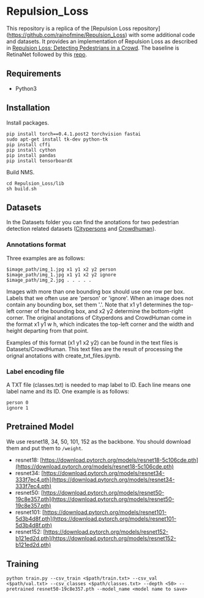 # Repulsion_Loss

This repository is a replica of the [Repulsion Loss repository] (https://github.com/rainofmine/Repulsion_Loss) with some additional code and datasets. It provides an implementation of Repulsion Loss as described in [Repulsion Loss: Detecting Pedestrians in a Crowd](https://arxiv.org/abs/1711.07752). The baseline is RetinaNet followed by this [repo](https://github.com/yhenon/pytorch-retinanet). 

## Requirements

- Python3

## Installation

Install packages.

```
pip install torch==0.4.1.post2 torchvision fastai
sudo apt-get install tk-dev python-tk
pip install cffi
pip install cython
pip install pandas
pip install tensorboardX
```

Build NMS.

```
cd Repulsion_Loss/lib
sh build.sh
```

## Datasets
In the Datasets folder you can find the anotations for two pedestrian detection related datasets ([Citypersons](https://arxiv.org/pdf/1702.05693.pdf) and [Crowdhuman](https://arxiv.org/pdf/1805.00123.pdf)). 

### Annotations format
Three examples are as follows:

```
$image_path/img_1.jpg x1 y1 x2 y2 person
$image_path/img_1.jpg x1 y1 x2 y2 ignore
$image_path/img_2.jpg . . . . .
```

Images with more than one bounding box should use one row per box. Labels that we often use are 'person' or 'ignore'. When an image does not contain any bounding box, set them '.'. 
Note that x1 y1 determines the top-left corner of the bounding box, and x2 y2 determine the bottom-right corner. The original anotations of Cityperdons and CrowdHuman come in the format x1 y1 w h, which indicates the top-left corner and the width and height departing from that point.  

Examples of this format (x1 y1 x2 y2) can be found in the text files is Datasets/CrowdHuman. This text files are the result of processing the orignal anotations with create_txt_files.ipynb.  

### Label encoding file
A TXT file (classes.txt) is needed to map label to ID. Each line means one label name and its ID. One example is as follows:

```
person 0
ignore 1
```

## Pretrained Model

We use resnet18, 34, 50, 101, 152 as the backbone. You should download them and put them to `/weight`.

- resnet18: [https://download.pytorch.org/models/resnet18-5c106cde.pth](https://download.pytorch.org/models/resnet18-5c106cde.pth)
- resnet34: [https://download.pytorch.org/models/resnet34-333f7ec4.pth](https://download.pytorch.org/models/resnet34-333f7ec4.pth)
- resnet50: [https://download.pytorch.org/models/resnet50-19c8e357.pth](https://download.pytorch.org/models/resnet50-19c8e357.pth)
- resnet101: [https://download.pytorch.org/models/resnet101-5d3b4d8f.pth](https://download.pytorch.org/models/resnet101-5d3b4d8f.pth)
- resnet152: [https://download.pytorch.org/models/resnet152-b121ed2d.pth](https://download.pytorch.org/models/resnet152-b121ed2d.pth)

## Training

```
python train.py --csv_train <$path/train.txt> --csv_val <$path/val.txt> --csv_classes <$path/classes.txt> --depth <50> --pretrained resnet50-19c8e357.pth --model_name <model name to save>
```

